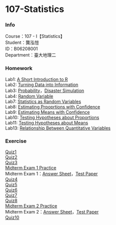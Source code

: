 # 107-Statistics
### Info    
Course：107 - I【Statistics】    
Student：龔泓愷   
ID：B06208001    
Department：臺大地理二    
### Homework
Lab1: [A Short Introduction to R](https://bourbon0212.github.io/107-Statistics/Lab1/Lab1.html)    
Lab2: [Turning Data into Information](https://bourbon0212.github.io/107-Statistics/Lab2/Lab2.html)    
Lab3: [Probability](https://bourbon0212.github.io/107-Statistics/Lab3/Probability.html)，[Disaster Simulation](https://bourbon0212.github.io/107-Statistics/Lab3/Disaster_simulation.html)     
Lab4: [Random Variable](https://bourbon0212.github.io/107-Statistics/Lab4/Random_Variable.html)   
Lab7: [Statistics as Random Variables](https://bourbon0212.github.io/107-Statistics/Lab7/Statistics_as_Random_Variables.html)   
Lab8: [Estimating Prpoprtions with Confidence](https://bourbon0212.github.io/107-Statistics/Lab8/Estimating_Proportions_with_Confidence.html)    
Lab9: [Estimating Means with Confidence](https://bourbon0212.github.io/107-Statistics/Lab9/Estimating_Means_with_Confidence.html)        
Lab10: [Testing Hypotheses about Proportions](https://bourbon0212.github.io/107-Statistics/Lab10/Testing_Hypotheses_about_Proportions.html)   
Lab11: [Testing Hypotheses about Means](https://bourbon0212.github.io/107-Statistics/Lab11/Testing_Hypotheses_about_Means.html)     
Lab13: [Relationship Between Quantitative Variables](https://bourbon0212.github.io/107-Statistics/Lab13/Relationship_Between_Quantitative_Variables.html)    

### Exercise
[Quiz1](https://bourbon0212.github.io/107-Statistics/Lab2/Quiz1.html)     
[Quiz2](https://bourbon0212.github.io/107-Statistics/Lab3/Quiz2.html)   
[Quiz3](https://bourbon0212.github.io/107-Statistics/Lab4/Quiz3.html)   
[Midterm Exam 1 Practice](https://bourbon0212.github.io/107-Statistics/Midterm1/2017_Midterm_Exam_Practice.html)    
Midterm Exam 1：[Answer Sheet](https://bourbon0212.github.io/107-Statistics/Midterm1/2018Midterm1.html)，[Test Paper](https://ceiba.ntu.edu.tw/course/aa5cdc/content/統計學及實習考試一.pdf)   
[Quiz4](https://bourbon0212.github.io/107-Statistics/Lab7/Quiz4.html)      
[Quiz5](https://bourbon0212.github.io/107-Statistics/Lab8/Quiz5.html)      
[Quiz6](https://bourbon0212.github.io/107-Statistics/Lab9/Quiz6.html)      
[Quiz7](https://bourbon0212.github.io/107-Statistics/Lab10/Quiz7.html)       
[Quiz8](https://bourbon0212.github.io/107-Statistics/Lab11/Quiz8.html)       
[Midterm Exam 2 Practice](https://bourbon0212.github.io/107-Statistics/Midterm2/2017_Midterm2_Practice.html)      
Midterm Exam 2：[Answer Sheet](https://bourbon0212.github.io/107-Statistics/Midterm2/2018Midterm2.html)，[Test Paper](https://ceiba.ntu.edu.tw/course/aa5cdc/content/統計學及實習考試二.pdf)   
[Quiz10](https://bourbon0212.github.io/107-Statistics/Lab13/Quiz10.html)    
